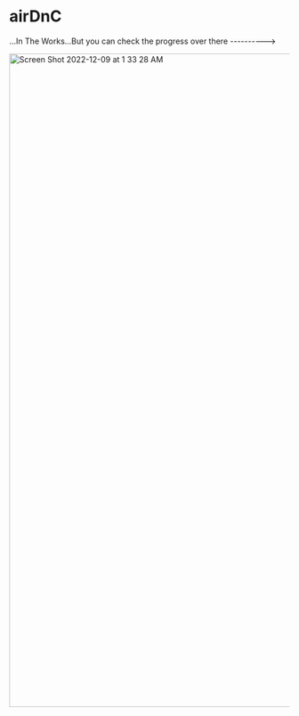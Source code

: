 # airDnC

...In The Works...But you can check the progress over there ---------->


<img width="1174" alt="Screen Shot 2022-12-09 at 1 33 28 AM" src="https://user-images.githubusercontent.com/105816411/206659509-b6df5638-7207-42e5-824c-342e0b30cf31.png">
